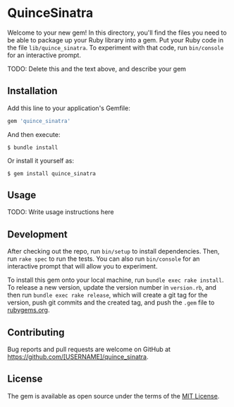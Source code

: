 # QuinceSinatra

Welcome to your new gem! In this directory, you'll find the files you need to be able to package up your Ruby library into a gem. Put your Ruby code in the file `lib/quince_sinatra`. To experiment with that code, run `bin/console` for an interactive prompt.

TODO: Delete this and the text above, and describe your gem

## Installation

Add this line to your application's Gemfile:

```ruby
gem 'quince_sinatra'
```

And then execute:

    $ bundle install

Or install it yourself as:

    $ gem install quince_sinatra

## Usage

TODO: Write usage instructions here

## Development

After checking out the repo, run `bin/setup` to install dependencies. Then, run `rake spec` to run the tests. You can also run `bin/console` for an interactive prompt that will allow you to experiment.

To install this gem onto your local machine, run `bundle exec rake install`. To release a new version, update the version number in `version.rb`, and then run `bundle exec rake release`, which will create a git tag for the version, push git commits and the created tag, and push the `.gem` file to [rubygems.org](https://rubygems.org).

## Contributing

Bug reports and pull requests are welcome on GitHub at https://github.com/[USERNAME]/quince_sinatra.

## License

The gem is available as open source under the terms of the [MIT License](https://opensource.org/licenses/MIT).
